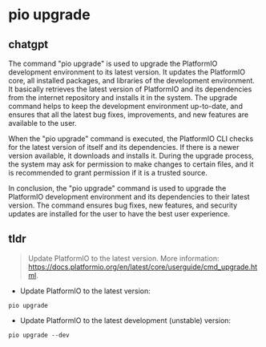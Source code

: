 # pio upgrade 
## chatgpt 
The command "pio upgrade" is used to upgrade the PlatformIO development environment to its latest version. It updates the PlatformIO core, all installed packages, and libraries of the development environment. It basically retrieves the latest version of PlatformIO and its dependencies from the internet repository and installs it in the system. The upgrade command helps to keep the development environment up-to-date, and ensures that all the latest bug fixes, improvements, and new features are available to the user.

When the "pio upgrade" command is executed, the PlatformIO CLI checks for the latest version of itself and its dependencies. If there is a newer version available, it downloads and installs it. During the upgrade process, the system may ask for permission to make changes to certain files, and it is recommended to grant permission if it is a trusted source.

In conclusion, the "pio upgrade" command is used to upgrade the PlatformIO development environment and its dependencies to their latest version. The command ensures bug fixes, new features, and security updates are installed for the user to have the best user experience. 

## tldr 
 
> Update PlatformIO to the latest version.
> More information: <https://docs.platformio.org/en/latest/core/userguide/cmd_upgrade.html>.

- Update PlatformIO to the latest version:

`pio upgrade`

- Update PlatformIO to the latest development (unstable) version:

`pio upgrade --dev`
